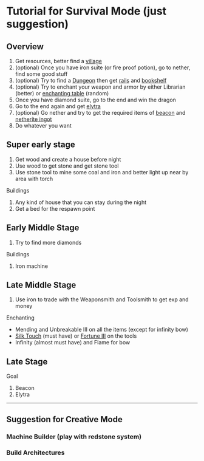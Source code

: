 # Tutorial for Survival Mode (just suggestion)

## Overview

1. Get resources, better find a [village](https://minecraft.gamepedia.com/Village)
2. (optional) Once you have iron suite (or fire proof potion), go to nether, find some good stuff
3. (optional) Try to find a [Dungeon](https://minecraft.gamepedia.com/Dungeon) then get [rails](https://minecraft.gamepedia.com/Rail) and [bookshelf](https://minecraft.gamepedia.com/Bookshelf)
4. (optional) Try to enchant your weapon and armor by either Librarian (better) or [enchanting table](https://minecraft.gamepedia.com/Enchanting_Table) (random)
5. Once you have diamond suite, go to the end and win the dragon
6. Go to the end again and get [elytra](https://minecraft.gamepedia.com/Elytra)
7. (optional) Go nether and try to get the required items of [beacon](https://minecraft.gamepedia.com/Beacon) and [netherite ingot](https://minecraft.gamepedia.com/Netherite_Ingot)
8. Do whatever you want

## Super early stage

1. Get wood and create a house before night
2. Use wood to get stone and get stone tool
3. Use stone tool to mine some coal and iron and better light up near by area with torch

Buildings

1. Any kind of house that you can stay during the night
2. Get a bed for the respawn point

## Early Middle Stage

1. Try to find more diamonds

Buildings

1. Iron machine

## Late Middle Stage

1. Use iron to trade with the Weaponsmith and Toolsmith to get exp and money

Enchanting

* Mending and Unbreakable III on all the items (except for infinity bow)
* [Silk Touch](https://minecraft.gamepedia.com/Silk_Touch) (must have) or [Fortune III](https://minecraft.gamepedia.com/Fortune) on the tools
* Infinity (almost must have) and Flame for bow

## Late Stage

Goal

1. Beacon
2. Elytra

---

## Suggestion for Creative Mode

### Machine Builder (play with redstone system)

### Build Architectures
